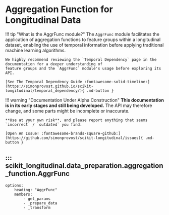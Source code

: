 # Aggregation Function for Longitudinal Data

!!! tip "What is the AggrFunc module?"
    The `AggrFunc` module facilitates the application of aggregation functions to feature groups within a longitudinal
    dataset, enabling the use of temporal information before applying traditional machine learning algorithms.

    We highly recommend reviewing the `Temporal Dependency` page in the documentation for a deeper understanding of
    feature groups and the `AggrFunc` module's usage before exploring its API.

    [See The Temporal Dependency Guide :fontawesome-solid-timeline:](https://simonprovost.github.io/scikit-longitudinal/temporal_dependency/){ .md-button }

!!! warning "Documentation Under Alpha Construction"
    **This documentation is in its early stages and still being developed.** The API may therefore change,
    and some parts might be incomplete or inaccurate.

    **Use at your own risk**, and please report anything that seems `incorrect` / `outdated` you find.

    [Open An Issue! :fontawesome-brands-square-github:](https://github.com/simonprovost/scikit-longitudinal/issues){ .md-button }

## ::: scikit_longitudinal.data_preparation.aggregation_function.AggrFunc
    options:
        heading: "AggrFunc"
        members:
            - get_params
            - _prepare_data
            - _transform